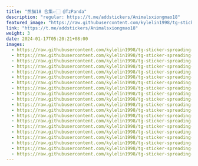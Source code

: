 ```yaml
---
title: "熊猫18 合集👉🏻 @TzPanda"
description: "regular: https://t.me/addstickers/Animalsxiongmao18"
featured_image: "https://raw.githubusercontent.com/kylelin1998/tg-sticker-spreading-worldwide-images/main/img/4f20c572-2df3-4e00-9985-b949cd7c441f.jpg"
link: "https://t.me/addstickers/Animalsxiongmao18"
weight: 3
date: 2024-01-17T05:20:21+08:00
images:
  - https://raw.githubusercontent.com/kylelin1998/tg-sticker-spreading-worldwide-images/main/img/4f20c572-2df3-4e00-9985-b949cd7c441f.jpg
  - https://raw.githubusercontent.com/kylelin1998/tg-sticker-spreading-worldwide-images/main/img/6af1a8b9-2e36-4322-a319-4df8fc47a0f7.jpg
  - https://raw.githubusercontent.com/kylelin1998/tg-sticker-spreading-worldwide-images/main/img/3d61ba90-2df7-49e4-b0dc-deccc1cd049d.jpg
  - https://raw.githubusercontent.com/kylelin1998/tg-sticker-spreading-worldwide-images/main/img/d88b5b1e-6f72-46f9-a136-f291be71cba9.jpg
  - https://raw.githubusercontent.com/kylelin1998/tg-sticker-spreading-worldwide-images/main/img/0b7a4fa1-6448-4e4c-b0e5-0fcf92672ce8.jpg
  - https://raw.githubusercontent.com/kylelin1998/tg-sticker-spreading-worldwide-images/main/img/a499440c-ada8-40f7-b093-fa037d5f6253.jpg
  - https://raw.githubusercontent.com/kylelin1998/tg-sticker-spreading-worldwide-images/main/img/301ee67e-794c-4952-847e-ee2688f63a78.jpg
  - https://raw.githubusercontent.com/kylelin1998/tg-sticker-spreading-worldwide-images/main/img/bba33e71-2e5b-48ec-8836-1f2719f6e6b6.jpg
  - https://raw.githubusercontent.com/kylelin1998/tg-sticker-spreading-worldwide-images/main/img/8f0b177e-04c0-403c-98c6-263e765a4aa4.jpg
  - https://raw.githubusercontent.com/kylelin1998/tg-sticker-spreading-worldwide-images/main/img/8c5610ea-6cf7-4d6c-bcf8-3745cda931b0.jpg
  - https://raw.githubusercontent.com/kylelin1998/tg-sticker-spreading-worldwide-images/main/img/018df7f2-1129-430d-9f71-0558b26b6f2f.jpg
  - https://raw.githubusercontent.com/kylelin1998/tg-sticker-spreading-worldwide-images/main/img/cfb35a26-d585-43c3-9ad6-b7cec60061c5.jpg
  - https://raw.githubusercontent.com/kylelin1998/tg-sticker-spreading-worldwide-images/main/img/06e0df8e-aa9f-4a01-bc0f-6ecc8704ab50.jpg
  - https://raw.githubusercontent.com/kylelin1998/tg-sticker-spreading-worldwide-images/main/img/3f685b67-f29d-4092-8fe3-e1863e0590d4.jpg
  - https://raw.githubusercontent.com/kylelin1998/tg-sticker-spreading-worldwide-images/main/img/c6163a9a-50b0-4e65-a3d6-c4bcdb737e48.jpg
  - https://raw.githubusercontent.com/kylelin1998/tg-sticker-spreading-worldwide-images/main/img/19235efa-16f4-482f-a661-f775ddeb2352.jpg
  - https://raw.githubusercontent.com/kylelin1998/tg-sticker-spreading-worldwide-images/main/img/3aa0c2bd-90a9-4316-9d16-5b694b55f28c.jpg
  - https://raw.githubusercontent.com/kylelin1998/tg-sticker-spreading-worldwide-images/main/img/d7888184-9a3b-4cbf-95a8-48881c81111d.jpg
  - https://raw.githubusercontent.com/kylelin1998/tg-sticker-spreading-worldwide-images/main/img/3fe428b8-7e62-4221-b88c-a85be765d252.jpg
  - https://raw.githubusercontent.com/kylelin1998/tg-sticker-spreading-worldwide-images/main/img/d4d15251-aa24-4bdf-ab12-264e97723715.jpg
---
```

